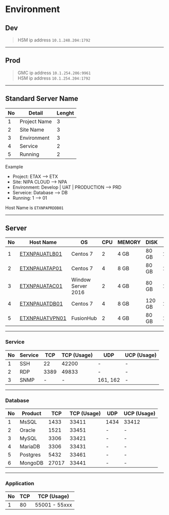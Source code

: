 # Environment
## Dev
> HSM ip address `10.1.248.204:1792`

---

## Prod
> GMC ip address `10.1.254.206:9961`  
> HSM ip address `10.1.254.204:1792`


---

## Standard Server Name

No | Detail | Lenght 
---| --- | ---
1 | Project Name | 3
2 | Site Name | 3
3 | Environment | 3
4 | Service | 2
5 | Running | 2

Example
 - Project: ETAX --> ETX
 - Site: NIPA CLOUD --> NPA
 - Environment: Develop | UAT | PRODUCTION --> PRD
 - Serveice: Database --> DB
 - Running: 1 --> 01

 Host Name is `ETXNPAPRDDB01` 

---
## Server

No | Host Name | OS | CPU | MEMORY | DISK | IP Addr | EXT IP Addr
--- | --- | --- | --- | --- | --- | --- | ---
1 | [ETXNPAUATLB01](./uat/ETXNPAUATLB01.md) | Centos 7 | 2 | 4 GB | 80 GB | 10.148.1.14 | 139.5.146.54
2 | [ETXNPAUATAP01](./uat/ETXNPAUATAP01.md) | Centos 7 | 4 | 8 GB | 80 GB | 10.148.1.16 | 139.5.146.128
3 | [ETXNPAUATAC01](./uat/ETXNPAUATAC01.md) | Window Server 2016 | 2 | 4 GB | 80 GB | 10.148.1.9 | 139.5.146.211
4 | [ETXNPAUATDB01](./uat/ETXNPAUATDB01.md) | Centos 7 | 4 | 8 GB | 120 GB | 10.148.1.17 | 103.74.254.43 
5 | [ETXNPAUATVPN01](./uat/ETXNPAUATVPN01.md) | FusionHub | 2 | 4 GB | 80 GB | 10.148.1.5 | 103.74.255.238

---

### Service
No | Service | TCP | TCP (Usage) | UDP  | UCP (Usage)
--- | --- | --- | --- | --- | ---
1 | SSH | 22 | 42200 | - | -
2 | RDP | 3389 | 49833 | - | -
3 | SNMP | - | - | 161, 162 | -
---

### Database
No | Product | TCP | TCP (Usage) | UDP  | UCP (Usage)
--- | --- | --- | --- | --- | ---
1 | MsSQL | 1433 | 33411 | 1434 | 33412
2 | Oracle | 1521 | 33451 | - | -
3 | MySQL | 3306 | 33421 | - | -
4 | MariaDB | 3306 | 33431 | - | -
5 | Postgres | 5432 | 33461 | - | -
6 | MongoDB | 27017 | 33441 | - | -

---

### Application
No | TCP | TCP (Usage)
--- | --- | ---
1 | 80 | 55001 - 55xxx
